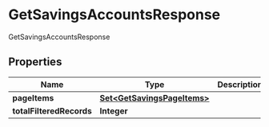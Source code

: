 

# GetSavingsAccountsResponse

GetSavingsAccountsResponse

## Properties

| Name | Type | Description | Notes |
|------------ | ------------- | ------------- | -------------|
|**pageItems** | [**Set&lt;GetSavingsPageItems&gt;**](GetSavingsPageItems.md) |  |  [optional] |
|**totalFilteredRecords** | **Integer** |  |  [optional] |



